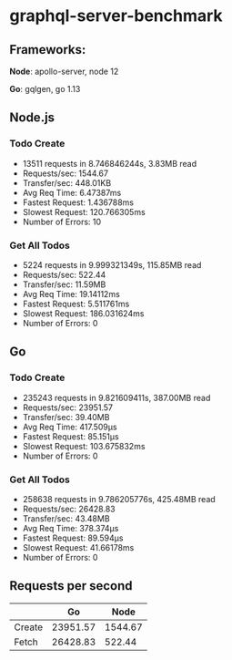 # graphql-server-benchmark

## Frameworks: 
**Node**: apollo-server, node 12

**Go**: gqlgen, go 1.13


## Node.js

### Todo Create
- 13511 requests in 8.746846244s, 3.83MB read
- Requests/sec:		1544.67
- Transfer/sec:		448.01KB
- Avg Req Time:		6.47387ms
- Fastest Request:	1.436788ms
- Slowest Request:	120.766305ms
- Number of Errors:	10

### Get All Todos
- 5224 requests in 9.999321349s, 115.85MB read
- Requests/sec:		522.44
- Transfer/sec:		11.59MB
- Avg Req Time:		19.14112ms
- Fastest Request:	5.511761ms
- Slowest Request:	186.031624ms
- Number of Errors:	0


## Go

### Todo Create
- 235243 requests in 9.821609411s, 387.00MB read
- Requests/sec:		23951.57
- Transfer/sec:		39.40MB
- Avg Req Time:		417.509µs
- Fastest Request:	85.151µs
- Slowest Request:	103.675832ms
- Number of Errors:	0


### Get All Todos
- 258638 requests in 9.786205776s, 425.48MB read
- Requests/sec:		26428.83
- Transfer/sec:		43.48MB
- Avg Req Time:		378.374µs
- Fastest Request:	89.594µs
- Slowest Request:	41.66178ms
- Number of Errors:	0


## Requests per second
|        | Go       | Node    |
|--------|----------|---------|
| Create | 23951.57 | 1544.67 |
| Fetch  | 26428.83 | 522.44  |


